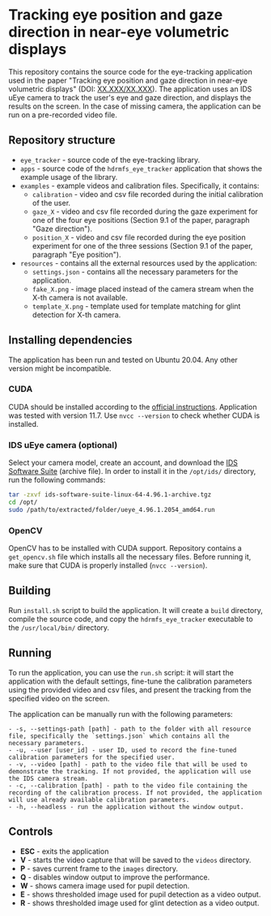 # Tracking eye position and gaze direction in near-eye volumetric displays

This repository contains the source code for the eye-tracking application used in the paper 
"Tracking eye position and gaze direction in near-eye volumetric displays" (DOI: [XX.XXX/XX.XXX](https://doi.org/XX.XXX/XX.XXX)). 
The application uses an IDS uEye camera to track the user's eye and gaze direction, and displays the results on the screen.
In the case of missing camera, the application can be run on a pre-recorded video file.

## Repository structure

- `eye_tracker` - source code of the eye-tracking library.
- `apps` - source code of the `hdrmfs_eye_tracker` application that shows the example usage of the library.
- `examples` - example videos and calibration files. Specifically, it contains:
  - `calibration` - video and csv file recorded during the initial calibration of the user.
  - `gaze_X` - video and csv file recorded during the gaze experiment for one of the four eye positions (Section 9.1 of the paper, paragraph "Gaze direction").
  - `position_X` - video and csv file recorded during the eye position experiment for one of the three sessions (Section 9.1 of the paper, paragraph "Eye position").
- `resources` - contains all the external resources used by the application:
  - `settings.json` - contains all the necessary parameters for the application.
  - `fake_X.png` - image placed instead of the camera stream when the X-th camera is not available.
  - `template_X.png` - template used for template matching for glint detection for X-th camera.

## Installing dependencies

The application has been run and tested on Ubuntu 20.04. Any other version might be incompatible.

### CUDA

CUDA should be installed according to the [official instructions](https://docs.nvidia.com/cuda/cuda-installation-guide-linux/index.html). 
Application was tested with version 11.7. Use `nvcc --version` to check whether CUDA is installed.

### IDS uEye camera (optional)

Select your camera model, create an account, and download the [IDS Software Suite](https://en.ids-imaging.com/ids-software-suite.html) (archive file). In order to install it in the `/opt/ids/`
directory, run the following commands:
```bash
tar -zxvf ids-software-suite-linux-64-4.96.1-archive.tgz
cd /opt/
sudo /path/to/extracted/folder/ueye_4.96.1.2054_amd64.run
```


### OpenCV

OpenCV has to be installed with CUDA support. Repository contains a `get_opencv.sh` file which installs all the necessary files. Before running it, make sure that CUDA is properly installed (`nvcc --version`).

## Building

Run `install.sh` script to build the application. It will create a `build` directory, compile the source code, and copy the `hdrmfs_eye_tracker` executable to the `/usr/local/bin/` directory.

## Running

To run the application, you can use the `run.sh` script: it will start the application with the default settings,
fine-tune the calibration parameters using the provided video and csv files, and present the tracking from the specified video on the screen.

The application can be manually run with the following parameters:
```
- -s, --settings-path [path] - path to the folder with all resource file, specifically the `settings.json` which contains all the necessary parameters.
- -u, --user [user_id] - user ID, used to record the fine-tuned calibration parameters for the specified user.
- -v, --video [path] - path to the video file that will be used to demonstrate the tracking. If not provided, the application will use the IDS camera stream.
- -c, --calibration [path] - path to the video file containing the recording of the calibration process. If not provided, the application will use already available calibration parameters.
- -h, --headless - run the application without the window output.
```

## Controls
- **ESC** - exits the application
- **V** - starts the video capture that will be saved to the `videos` directory.
- **P** - saves current frame to the `images` directory.
- **Q** - disables window output to improve the performance.
- **W** - shows camera image used for pupil detection.
- **E** - shows thresholded image used for pupil detection as a video output.
- **R** - shows thresholded image used for glint detection as a video output.
